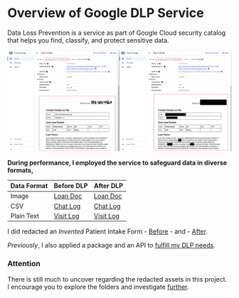 # Overview of Google DLP Service
Data Loss Prevention is a service as part of Google Cloud security catalog that helps you find, classify, and protect sensitive data.

![I/O DLP Buckets](sdp-result.png)

**During performance, I employed the service to safeguard data in diverse formats,**

| Data Format      | Before DLP                                           |    After DLP                                                |
|-------------     |-------------------------------------------------     |----------------------------------------------------         |
|    Image         |   [Loan Doc](before/images/loan_doc(1).jpg)         | [Loan Doc](after/images/loan_doc(1).jpg)                   |
|    CSV   |  [Chat Log](before/csv/SampleChatLogData(1).csv)    |      [Chat Log](after/csv/SampleChatLogData(1).csv)   |
|    Plain Text           |       [Visit Log](before/logs/visit-log(1).txt)                                          |        [Visit Log](after/logs/visit-log(1).txt)        

I did redacted an *Invented* Patient Intake Form - [Before](case/before/images/patient-intake-form.PNG) - and - [After](case/after/images/patient-intake-form.PNG).

*Previously*, I also applied a package and an API to [fulfill my DLP needs](https://github.com/yaya2devops/dlp-api).

### Attention

There is still much to uncover regarding the redacted assets in this project. <br>
I encourage you to explore the folders and investigate [further](case/README.md).
